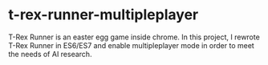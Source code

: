# t-rex-runner-multipleplayer

T-Rex Runner is an easter egg game inside chrome.
In this project, I rewrote T-Rex Runner in ES6/ES7 and enable multipleplayer mode in order to meet the needs of AI research.
